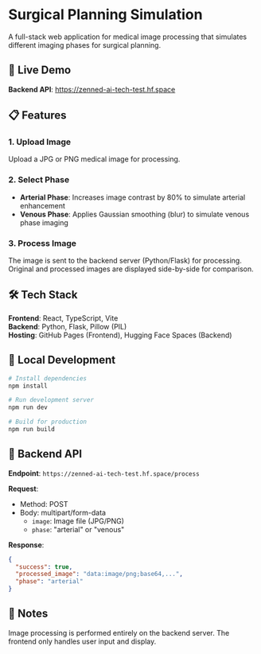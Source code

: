# Surgical Planning Simulation

A full-stack web application for medical image processing that simulates different imaging phases for surgical planning.

## 🔗 Live Demo

 **Backend API**: https://zenned-ai-tech-test.hf.space

## 📋 Features

### 1. Upload Image
Upload a JPG or PNG medical image for processing.

### 2. Select Phase
- **Arterial Phase**: Increases image contrast by 80% to simulate arterial enhancement
- **Venous Phase**: Applies Gaussian smoothing (blur) to simulate venous phase imaging

### 3. Process Image
The image is sent to the backend server (Python/Flask) for processing. Original and processed images are displayed side-by-side for comparison.

## 🛠️ Tech Stack

**Frontend**: React, TypeScript, Vite  
**Backend**: Python, Flask, Pillow (PIL)  
**Hosting**: GitHub Pages (Frontend), Hugging Face Spaces (Backend)

## 🚀 Local Development

```bash
# Install dependencies
npm install

# Run development server
npm run dev

# Build for production
npm run build
```

## 📡 Backend API

**Endpoint**: `https://zenned-ai-tech-test.hf.space/process`

**Request**:
- Method: POST
- Body: multipart/form-data
    - `image`: Image file (JPG/PNG)
    - `phase`: "arterial" or "venous"

**Response**:
```json
{
  "success": true,
  "processed_image": "data:image/png;base64,...",
  "phase": "arterial"
}
```

## 📝 Notes

Image processing is performed entirely on the backend server. The frontend only handles user input and display.

